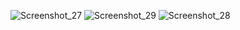 ![Screenshot_27](https://github.com/user-attachments/assets/430cb101-722b-406c-bada-c4cffe53d931)
![Screenshot_29](https://github.com/user-attachments/assets/a3c0c614-211c-400b-9361-af92c1a82a6e)
![Screenshot_28](https://github.com/user-attachments/assets/7df63c2c-f57f-4676-b3de-46fa25c843aa)

